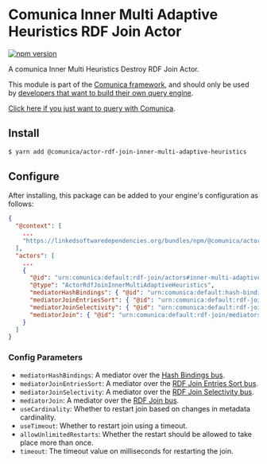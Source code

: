 # Comunica Inner Multi Adaptive Heuristics RDF Join Actor

[![npm version](https://badge.fury.io/js/%40comunica%2Factor-rdf-join-inner-multi-adaptive-heuristics.svg)](https://www.npmjs.com/package/@comunica/actor-rdf-join-inner-multi-adaptive-heuristics)

A comunica Inner Multi Heuristics Destroy RDF Join Actor.

This module is part of the [Comunica framework](https://github.com/comunica/comunica),
and should only be used by [developers that want to build their own query engine](https://comunica.dev/docs/modify/).

[Click here if you just want to query with Comunica](https://comunica.dev/docs/query/).

## Install

```bash
$ yarn add @comunica/actor-rdf-join-inner-multi-adaptive-heuristics
```

## Configure

After installing, this package can be added to your engine's configuration as follows:
```json
{
  "@context": [
    ...
    "https://linkedsoftwaredependencies.org/bundles/npm/@comunica/actor-rdf-join-inner-multi-adaptive-heuristics/^0.0.0/components/context.jsonld"
  ],
  "actors": [
    ...
    {
      "@id": "urn:comunica:default:rdf-join/actors#inner-multi-adaptive-heuristics",
      "@type": "ActorRdfJoinInnerMultiAdaptiveHeuristics",
      "mediatorHashBindings": { "@id": "urn:comunica:default:hash-bindings/mediators#main" },
      "mediatorJoinEntriesSort": { "@id": "urn:comunica:default:rdf-join-entries-sort/mediators#main" },
      "mediatorJoinSelectivity": { "@id": "urn:comunica:default:rdf-join-selectivity/mediators#main" },
      "mediatorJoin": { "@id": "urn:comunica:default:rdf-join/mediators#main" }
    }
  ]
}
```

### Config Parameters

* `mediatorHashBindings`: A mediator over the [Hash Bindings bus](https://github.com/comunica/comunica/tree/master/packages/bus-hash-bindings).
* `mediatorJoinEntriesSort`: A mediator over the [RDF Join Entries Sort bus](https://github.com/comunica/comunica/tree/master/packages/bus-rdf-join-entries-sort).
* `mediatorJoinSelectivity`: A mediator over the [RDF Join Selectivity bus](https://github.com/comunica/comunica/tree/master/packages/bus-rdf-join-selectivity).
* `mediatorJoin`: A mediator over the [RDF Join bus](https://github.com/comunica/comunica/tree/master/packages/bus-rdf-join).
* `useCardinality`: Whether to restart join based on changes in metadata cardinality.
* `useTimeout`: Whether to restart join using a timeout.
* `allowUnlimitedRestarts`: Whether the restart should be allowed to take place more than once.
* `timeout`: The timeout value on milliseconds for restarting the join.

